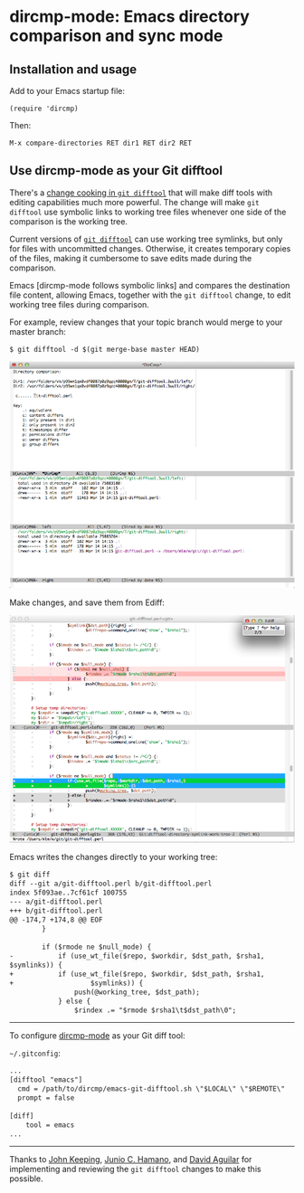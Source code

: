 # dircmp-mode: Emacs directory comparison and sync mode

## Installation and usage

Add to your Emacs startup file:

    (require 'dircmp)

Then:

    M-x compare-directories RET dir1 RET dir2 RET

## Use dircmp-mode as your Git difftool

There's a [change cooking in `git difftool`][change-in-git-difftool]
that will make diff tools with editing capabilities much more powerful.
The change will make `git difftool` use symbolic links to working tree
files whenever one side of the comparison is the working tree.

[change-in-git-difftool]: http://thread.gmane.org/gmane.comp.version-control.git/217979/focus=218164

Current versions of [`git difftool`][git-difftool] can use working tree
symlinks, but only for files with uncommitted changes. Otherwise, it
creates temporary copies of the files, making it cumbersome to save
edits made during the comparison.

[git-difftool]: http://git-scm.com/docs/git-difftool

Emacs [dircmp-mode follows symbolic links] and compares the destination
file content, allowing Emacs, together with the `git difftool` change,
to edit working tree files during comparison.

[dircmp-mode now follows symbolic links]: https://github.com/matthewlmcclure/dircmp-mode/compare/c9e613832289a12320b7bf9fd99e3ed8abf7b012...33def34d89f63551eb7166fba71ddb57aa6ba882

For example, review changes that your topic branch would merge to your
master branch:

    $ git difftool -d $(git merge-base master HEAD)

![dircmp-mode](./doc/img/dircmp-mode.png)

Make changes, and save them from Ediff:

![ediff](./doc/img/ediff.png)

Emacs writes the changes directly to your working tree:

    $ git diff
    diff --git a/git-difftool.perl b/git-difftool.perl
    index 5f093ae..7cf61cf 100755
    --- a/git-difftool.perl
    +++ b/git-difftool.perl
    @@ -174,7 +174,8 @@ EOF
     		}
     
     		if ($rmode ne $null_mode) {
    -			if (use_wt_file($repo, $workdir, $dst_path, $rsha1, $symlinks)) {
    +			if (use_wt_file($repo, $workdir, $dst_path, $rsha1,
    +					$symlinks)) {
     				push(@working_tree, $dst_path);
     			} else {
     				$rindex .= "$rmode $rsha1\t$dst_path\0";

***

To configure [dircmp-mode] as your Git diff tool:

[dircmp-mode]: https://github.com/matthewlmcclure/dircmp-mode

`~/.gitconfig`:

    ...
    [difftool "emacs"]
      cmd = /path/to/dircmp/emacs-git-difftool.sh \"$LOCAL\" \"$REMOTE\"
      prompt = false

    [diff]
        tool = emacs
    ...

***

Thanks to [John Keeping], [Junio C. Hamano], and [David Aguilar] for
implementing and reviewing the `git difftool` changes to make this
possible.

[John Keeping]: https://github.com/johnkeeping
[Junio C. Hamano]: https://plus.google.com/108182106411180467879
[David Aguilar]: https://plus.google.com/117558135061629280133
